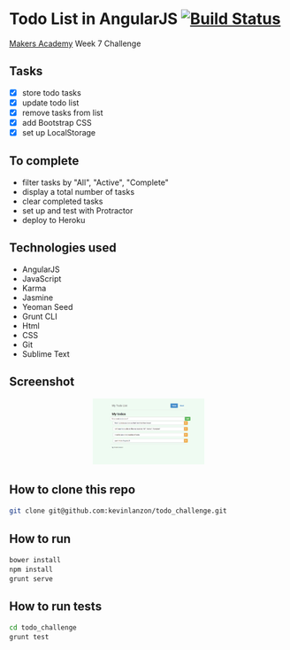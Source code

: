 Todo List in AngularJS   [![Build Status](https://travis-ci.org/kevinlanzon/todo_challenge.svg?branch=master)](https://travis-ci.org/kevinlanzon/todo_challenge)
==========
[Makers Academy](http://www.makersacademy.com) Week 7 Challenge

Tasks
----
-  [x] store todo tasks
-  [x] update todo list
-  [x] remove tasks from list
-  [x] add Bootstrap CSS
-  [x] set up LocalStorage

To complete
----
- filter tasks by "All", "Active", "Complete"
- display a total number of tasks
- clear completed tasks
- set up and test with Protractor
- deploy to Heroku

Technologies used
----
- AngularJS
- JavaScript
- Karma
- Jasmine
- Yeoman Seed
- Grunt CLI
- Html
- CSS
- Git
- Sublime Text


Screenshot
---
<div align="center">
        <img width="40%" src="/app/images/Screen Shot 2015-03-22 at 22.31.43 (2).png">
</div>


How to clone this repo
----
```sh
git clone git@github.com:kevinlanzon/todo_challenge.git
```

How to run
----
```sh
bower install
npm install
grunt serve

```

How to run tests
----
```sh
cd todo_challenge
grunt test
```
